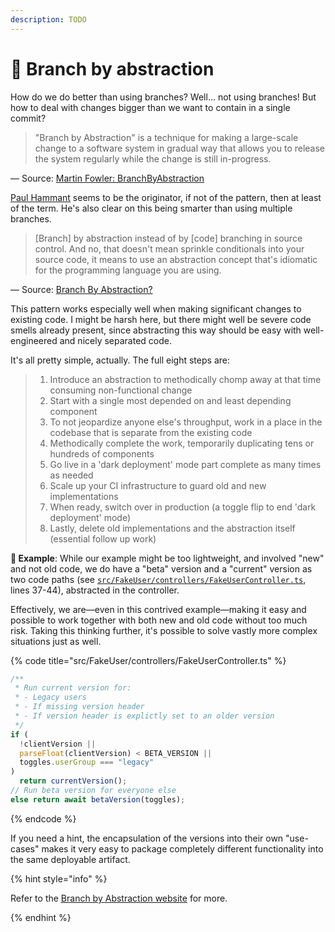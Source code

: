 ```yaml
---
description: TODO
---
```


# 🧬 Branch by abstraction

How do we do better than using branches? Well... not using branches! But how to deal with changes bigger than we want to contain in a single commit?

> "Branch by Abstraction" is a technique for making a large-scale change to a software system in gradual way that allows you to release the system regularly while the change is still in-progress.

— Source: [Martin Fowler: BranchByAbstraction](https://martinfowler.com/bliki/BranchByAbstraction.html)

[Paul Hammant](https://paulhammant.com) seems to be the originator, if not of the pattern, then at least of the term. He's also clear on this being smarter than using multiple branches.

> \[Branch] by abstraction instead of by \[code] branching in source control. And no, that doesn't mean sprinkle conditionals into your source code, it means to use an abstraction concept that's idiomatic for the programming language you are using.

— Source: [Branch By Abstraction?](https://www.branchbyabstraction.com)

This pattern works especially well when making significant changes to existing code. I might be harsh here, but there might well be severe code smells already present, since abstracting this way should be easy with well-engineered and nicely separated code.

It's all pretty simple, actually. The full eight steps are:

> 1. Introduce an abstraction to methodically chomp away at that time consuming non-functional change
> 2. Start with a single most depended on and least depending component
> 3. To not jeopardize anyone else's throughput, work in a place in the codebase that is separate from the existing code
> 4. Methodically complete the work, temporarily duplicating tens or hundreds of components
> 5. Go live in a 'dark deployment' mode part complete as many times as needed
> 6. Scale up your CI infrastructure to guard old and new implementations
> 7. When ready, switch over in production (a toggle flip to end 'dark deployment' mode)
> 8. Lastly, delete old implementations and the abstraction itself (essential follow up work)

**🎯 Example**: While our example might be too lightweight, and involved "new" and not old code, we do have a "beta" version and a "current" version as two code paths (see [`src/FakeUser/controllers/FakeUserController.ts`](https://github.com/mikaelvesavuori/better-apis-workshop/blob/main/src/FakeUser/controllers/FakeUserController.ts), lines 37-44), abstracted in the controller.

Effectively, we are—even in this contrived example—making it easy and possible to work together with both new and old code without too much risk. Taking this thinking further, it's possible to solve vastly more complex situations just as well.

{% code title="src/FakeUser/controllers/FakeUserController.ts" %}

```typescript
/**
 * Run current version for:
 * - Legacy users
 * - If missing version header
 * - If version header is explictly set to an older version
 */
if (
  !clientVersion ||
  parseFloat(clientVersion) < BETA_VERSION ||
  toggles.userGroup === "legacy"
)
  return currentVersion();
// Run beta version for everyone else
else return await betaVersion(toggles);
```

{% endcode %}

If you need a hint, the encapsulation of the versions into their own "use-cases" makes it very easy to package completely different functionality into the same deployable artifact.

{% hint style="info" %}

Refer to the [Branch by Abstraction website](https://www.branchbyabstraction.com) for more.

{% endhint %}
